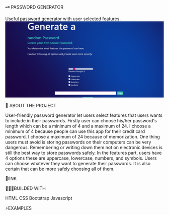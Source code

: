 
 🗝 PASSWORD GENERATOR

   Useful password generator with user selected features.
![A screenshot of the password generator](https://github.com/TevfikSarlak/password-generator/blob/main/Sample-one.PNG)


 📜 ABOUT THE PROJECT

   User-friendly password generator let users select features that users wants to include in their passwords. 
Firstly user can choose his/her password's length which can be a minimum of 4 and a maximum of 24. I choose a minimum of 4 because people can use this app for their credit card password. I choose a maximum of 24 because of memorization. One thing users must avoid is storing passwords on their computers can be very dangerous. Remembering or writing down them not on electronic devices is still the best way to store passwords safely. In the features part, users have 4 options these are uppercase, lowercase, numbers, and symbols. Users can choose whatever they want to generate their passwords. It is also certain that can be more safely choosing all of them.

 🔗lİNK



👨🏻‍💻BUILDED WITH

HTML
CSS
Bootstrap
Javascript


⚡️EXAMPLES
